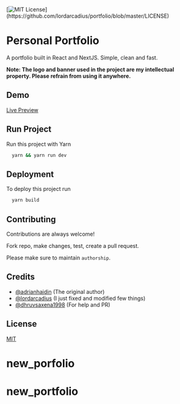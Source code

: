 [![MIT License](https://img.shields.io/apm/l/atomic-design-ui.svg?)](https://github.com/lordarcadius/portfolio/blob/master/LICENSE)

# Personal Portfolio

A portfolio built in React and NextJS. Simple, clean and fast.

**Note: The logo and banner used in the project are my intellectual property. Please refrain from using it anywhere.**

## Demo

[Live Preview](https://www.vipuljha.com)

## Run Project

Run this project with Yarn

```bash
  yarn && yarn run dev
```

## Deployment

To deploy this project run

```bash
  yarn build
```

## Contributing

Contributions are always welcome!

Fork repo, make changes, test, create a pull request.

Please make sure to maintain `authorship`.

## Credits

- [@adrianhajdin](https://github.com/adrianhajdin) (The original author)
- [@lordarcadius](https://github.com/lordarcadius) (I just fixed and modified few things)
- [@dhruvsaxena1998](https://github.com/dhruvsaxena1998) (For help and PR)

## License

[MIT](https://github.com/lordarcadius/portfolio/blob/master/LICENSE)

# new_porfolio

# new_portfolio
